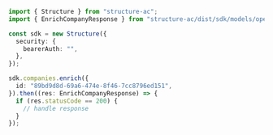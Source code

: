 <!-- Start SDK Example Usage -->
```typescript
import { Structure } from "structure-ac";
import { EnrichCompanyResponse } from "structure-ac/dist/sdk/models/operations";

const sdk = new Structure({
  security: {
    bearerAuth: "",
  },
});

sdk.companies.enrich({
  id: "89bd9d8d-69a6-474e-8f46-7cc8796ed151",
}).then((res: EnrichCompanyResponse) => {
  if (res.statusCode == 200) {
    // handle response
  }
});
```
<!-- End SDK Example Usage -->